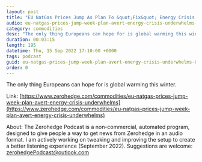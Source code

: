 ```yaml
---
layout: post
title: "EU NatGas Prices Jump As Plan To &quot;Fix&quot; Energy Crisis Underwhelms"
audio: eu-natgas-prices-jump-week-plan-avert-energy-crisis-underwhelms-0
category: commodities
desc: "The only thing Europeans can hope for is global warming this winter. "
duration: 00:03:15
length: 195
datetime: Thu, 15 Sep 2022 17:10:00 +0000
tags: podcast
guid: eu-natgas-prices-jump-week-plan-avert-energy-crisis-underwhelms-0
order: 0
---
```

The only thing Europeans can hope for is global warming this winter. 

Link: [https://www.zerohedge.com/commodities/eu-natgas-prices-jump-week-plan-avert-energy-crisis-underwhelms](https://www.zerohedge.com/commodities/eu-natgas-prices-jump-week-plan-avert-energy-crisis-underwhelms)

About: The Zerohedge Podcast is a non-commercial, automated program, designed to give people a way to get news from Zerohedge in an audio format.  I am actively working on tweaking and improving the setup to create a better listening experience (September 2022).  Suggestions are welcome: [zerohedgePodcast@outlook.com](mailto:zerohedgePodcast@outlook.com)